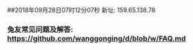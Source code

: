 ##2018年09月28日07时12分07秒 新址: 159.65.138.78
### 兔友常见问题及解答: https://github.com/wanggonging/d/blob/w/FAQ.md
